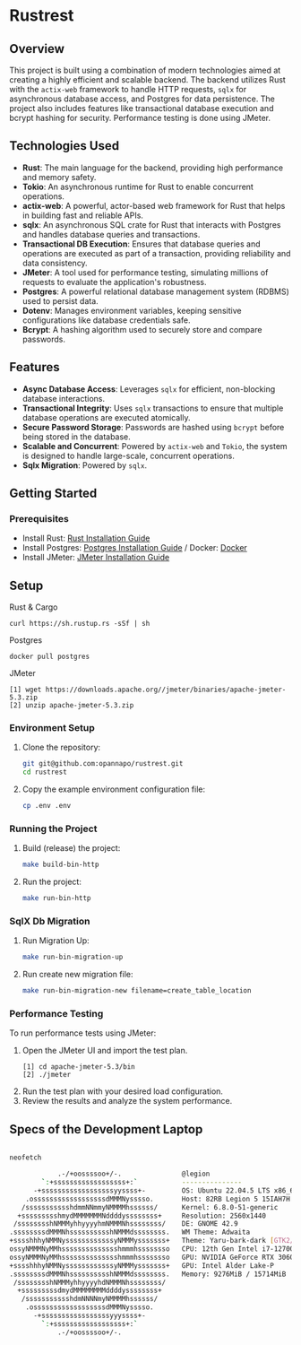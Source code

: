 # Rustrest

## Overview

This project is built using a combination of modern technologies aimed at creating a highly efficient and scalable backend. The backend utilizes Rust with the `actix-web` framework to handle HTTP requests, `sqlx` for asynchronous database access, and Postgres for data persistence. The project also includes features like transactional database execution and bcrypt hashing for security. Performance testing is done using JMeter.

## Technologies Used

- **Rust**: The main language for the backend, providing high performance and memory safety.
- **Tokio**: An asynchronous runtime for Rust to enable concurrent operations.
- **actix-web**: A powerful, actor-based web framework for Rust that helps in building fast and reliable APIs.
- **sqlx**: An asynchronous SQL crate for Rust that interacts with Postgres and handles database queries and transactions.
- **Transactional DB Execution**: Ensures that database queries and operations are executed as part of a transaction, providing reliability and data consistency.
- **JMeter**: A tool used for performance testing, simulating millions of requests to evaluate the application's robustness.
- **Postgres**: A powerful relational database management system (RDBMS) used to persist data.
- **Dotenv**: Manages environment variables, keeping sensitive configurations like database credentials safe.
- **Bcrypt**: A hashing algorithm used to securely store and compare passwords.

## Features

- **Async Database Access**: Leverages `sqlx` for efficient, non-blocking database interactions.
- **Transactional Integrity**: Uses `sqlx` transactions to ensure that multiple database operations are executed atomically.
- **Secure Password Storage**: Passwords are hashed using `bcrypt` before being stored in the database.
- **Scalable and Concurrent**: Powered by `actix-web` and `Tokio`, the system is designed to handle large-scale, concurrent operations.
- **Sqlx Migration**: Powered by `sqlx`.

## Getting Started

### Prerequisites

- Install Rust: [Rust Installation Guide](https://www.rust-lang.org/tools/install)
- Install Postgres: [Postgres Installation Guide](https://www.postgresql.org/download/) / Docker: [Docker](https://hub.docker.com/_/postgres)
- Install JMeter: [JMeter Installation Guide](https://jmeter.apache.org/download_jmeter.cgi)


## Setup
Rust & Cargo
```
curl https://sh.rustup.rs -sSf | sh
```

Postgres
```
docker pull postgres
```

JMeter
```
[1] wget https://downloads.apache.org//jmeter/binaries/apache-jmeter-5.3.zip
[2] unzip apache-jmeter-5.3.zip
```


### Environment Setup

1. Clone the repository:

    ```bash
    git git@github.com:opannapo/rustrest.git
    cd rustrest
    ```

2. Copy the example environment configuration file:

    ```bash
    cp .env .env
    ```

### Running the Project

1. Build (release) the project:

    ```bash
    make build-bin-http
    ```

2. Run the project:

    ```bash
    make run-bin-http
    ```


### SqlX Db Migration

1. Run Migration Up:

    ```bash
    make run-bin-migration-up
    ```

2. Run create new migration file:

    ```bash
    make run-bin-migration-new filename=create_table_location
    ```

### Performance Testing

To run performance tests using JMeter:

1. Open the JMeter UI and import the test plan.
   ```
   [1] cd apache-jmeter-5.3/bin
   [2] ./jmeter
   ```
2. Run the test plan with your desired load configuration.
3. Review the results and analyze the system performance.

## Specs of the Development Laptop
```bash

neofetch

            .-/+oossssoo+/-.               @legion 
        `:+ssssssssssssssssss+:`           --------------- 
      -+ssssssssssssssssssyyssss+-         OS: Ubuntu 22.04.5 LTS x86_64 
    .ossssssssssssssssssdMMMNysssso.       Host: 82RB Legion 5 15IAH7H 
   /ssssssssssshdmmNNmmyNMMMMhssssss/      Kernel: 6.8.0-51-generic 
  +ssssssssshmydMMMMMMMNddddyssssssss+     Resolution: 2560x1440 
 /sssssssshNMMMyhhyyyyhmNMMMNhssssssss/    DE: GNOME 42.9 
.ssssssssdMMMNhsssssssssshNMMMdssssssss.   WM Theme: Adwaita 
+sssshhhyNMMNyssssssssssssyNMMMysssssss+   Theme: Yaru-bark-dark [GTK2/3] 
ossyNMMMNyMMhsssssssssssssshmmmhssssssso   CPU: 12th Gen Intel i7-12700H (20) @ 4.600GHz 
ossyNMMMNyMMhsssssssssssssshmmmhssssssso   GPU: NVIDIA GeForce RTX 3060 Mobile / Max-Q 
+sssshhhyNMMNyssssssssssssyNMMMysssssss+   GPU: Intel Alder Lake-P 
.ssssssssdMMMNhsssssssssshNMMMdssssssss.   Memory: 9276MiB / 15714MiB 
 /sssssssshNMMMyhhyyyyhdNMMMNhssssssss/     
  +sssssssssdmydMMMMMMMMddddyssssssss+      
   /ssssssssssshdmNNNNmyNMMMMhssssss/       
    .ossssssssssssssssssdMMMNysssso.        
      -+sssssssssssssssssyyyssss+-          
        `:+ssssssssssssssssss+:`            
            .-/+oossssoo+/-.
                                                                   
                                                                   
```

